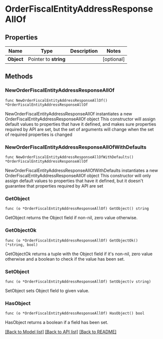 # OrderFiscalEntityAddressResponseAllOf

## Properties

Name | Type | Description | Notes
------------ | ------------- | ------------- | -------------
**Object** | Pointer to **string** |  | [optional] 

## Methods

### NewOrderFiscalEntityAddressResponseAllOf

`func NewOrderFiscalEntityAddressResponseAllOf() *OrderFiscalEntityAddressResponseAllOf`

NewOrderFiscalEntityAddressResponseAllOf instantiates a new OrderFiscalEntityAddressResponseAllOf object
This constructor will assign default values to properties that have it defined,
and makes sure properties required by API are set, but the set of arguments
will change when the set of required properties is changed

### NewOrderFiscalEntityAddressResponseAllOfWithDefaults

`func NewOrderFiscalEntityAddressResponseAllOfWithDefaults() *OrderFiscalEntityAddressResponseAllOf`

NewOrderFiscalEntityAddressResponseAllOfWithDefaults instantiates a new OrderFiscalEntityAddressResponseAllOf object
This constructor will only assign default values to properties that have it defined,
but it doesn't guarantee that properties required by API are set

### GetObject

`func (o *OrderFiscalEntityAddressResponseAllOf) GetObject() string`

GetObject returns the Object field if non-nil, zero value otherwise.

### GetObjectOk

`func (o *OrderFiscalEntityAddressResponseAllOf) GetObjectOk() (*string, bool)`

GetObjectOk returns a tuple with the Object field if it's non-nil, zero value otherwise
and a boolean to check if the value has been set.

### SetObject

`func (o *OrderFiscalEntityAddressResponseAllOf) SetObject(v string)`

SetObject sets Object field to given value.

### HasObject

`func (o *OrderFiscalEntityAddressResponseAllOf) HasObject() bool`

HasObject returns a boolean if a field has been set.


[[Back to Model list]](../README.md#documentation-for-models) [[Back to API list]](../README.md#documentation-for-api-endpoints) [[Back to README]](../README.md)


